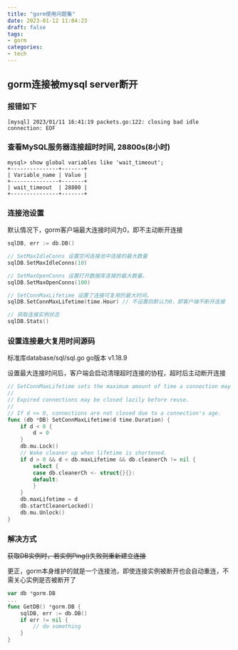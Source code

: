 ```yaml
---
title: "gorm使用问题集"
date: 2023-01-12 11:04:23
draft: false
tags:
- gorm
categories:
- tech
---
```


## gorm连接被mysql server断开

### 报错如下
```shell
[mysql] 2023/01/11 16:41:19 packets.go:122: closing bad idle connection: EOF 
```

### 查看MySQL服务器连接超时时间, 28800s(8小时)
```shell
mysql> show global variables like 'wait_timeout';
+---------------+-------+
| Variable_name | Value |
+---------------+-------+
| wait_timeout  | 28800 |
+---------------+-------+
```


### 连接池设置

默认情况下，gorm客户端最大连接时间为0，即不主动断开连接
```go
sqlDB, err := db.DB()

// SetMaxIdleConns 设置空闲连接池中连接的最大数量
sqlDB.SetMaxIdleConns(10)

// SetMaxOpenConns 设置打开数据库连接的最大数量。
sqlDB.SetMaxOpenConns(100)

// SetConnMaxLifetime 设置了连接可复用的最大时间。
sqlDB.SetConnMaxLifetime(time.Hour) // 不设置则默认为0，即客户端不断开连接

// 获取连接实例状态
sqlDB.Stats()
```

### 设置连接最大复用时间源码

标准库database/sql/sql.go go版本 v1.18.9

设置最大连接时间后，客户端会启动清理超时连接的协程，超时后主动断开连接

```go
// SetConnMaxLifetime sets the maximum amount of time a connection may be reused.
//
// Expired connections may be closed lazily before reuse.
//
// If d <= 0, connections are not closed due to a connection's age.
func (db *DB) SetConnMaxLifetime(d time.Duration) {
	if d < 0 {
		d = 0
	}
	db.mu.Lock()
	// Wake cleaner up when lifetime is shortened.
	if d > 0 && d < db.maxLifetime && db.cleanerCh != nil {
		select {
		case db.cleanerCh <- struct{}{}:
		default:
		}
	}
	db.maxLifetime = d
	db.startCleanerLocked()
	db.mu.Unlock()
}
```

### 解决方式

~~获取DB实例时，若实例Ping()失败则重新建立连接~~

更正，gorm本身维护的就是一个连接池，即使连接实例被断开也会自动重连，不需关心实例是否被断开了
```go
var db *gorm.DB
...
func GetDB() *gorm.DB {
	sqlDB, err := db.DB()
	if err != nil {
		// do something
	}
}
```